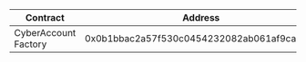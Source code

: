 | Contract             | Address                                    |
| -------------------- | ------------------------------------------ |
| CyberAccount Factory | 0x0b1bbac2a57f530c0454232082ab061af9ca724f |
